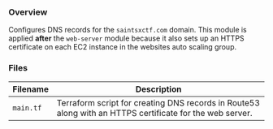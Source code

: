 ### Overview

Configures DNS records for the `saintsxctf.com` domain.  This module is applied **after** the `web-server` module 
because it also sets up an HTTPS certificate on each EC2 instance in the websites auto scaling group.

### Files

| Filename             | Description                                                                                                 |
|----------------------|-------------------------------------------------------------------------------------------------------------|
| `main.tf`            | Terraform script for creating DNS records in Route53 along with an HTTPS certificate for the web server.    |